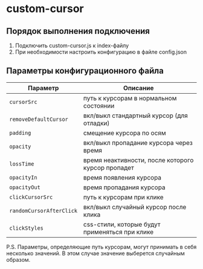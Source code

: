 # custom-cursor

## Порядок выполнения подключения

1. Подключить custom-cursor.js к index-файлу
2. При необходимости настроить конфигурацию в файле config.json

## Параметры конфигурационного файла


|   Параметр                        |   Описание                                                   |
|-----------------------------------|--------------------------------------------------------------|
|   ```cursorSrc```                 |   путь к курсорам в нормальном состоянии                     |
|   ```removeDefaultCursor```       |   вкл/выкл стандартный курсор (для отладки)                  |
|   ```padding```                   |   смещение курсора по осям                                   |
|   ```opacity```                   |   вкл/выкл пропадание курсора через время                    |
|   ```lossTime```                  |   время неактивности, после которого курсор пропадет         |
|   ```opacityIn```                 |   время появления курсора                                    |
|   ```opacityOut```                |   время пропадания курсора                                   |
|   ```clickCursorSrc```            |   путь к курсорам при клике                                  |
|   ```randomCursorAfterClick```    |   вкл/выкл случайный курсор после клика                      |
|   ```clickStyles```               |   css-стили, которые будут применяться при клике             |

P.S. Параметры, определяющие путь курсорам, могут принимать в себя несколько значений. В этом случае значение выберется случайным образом.